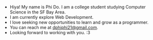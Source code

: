 - Hiya! My name is Phi Do. I am a college student studying Computer Science in the SF Bay Area.
- I am currently explore Web Development.
- I love seeking new opportunities to learn and grow as a programmer. 
- You can reach me at dphiphi21@gmail.com.
- Looking forward to working with you. :3

<!---
PhiHDo/PhiHDo is a ✨ special ✨ repository because its `README.md` (this file) appears on your GitHub profile.
You can click the Preview link to take a look at your changes.
--->
